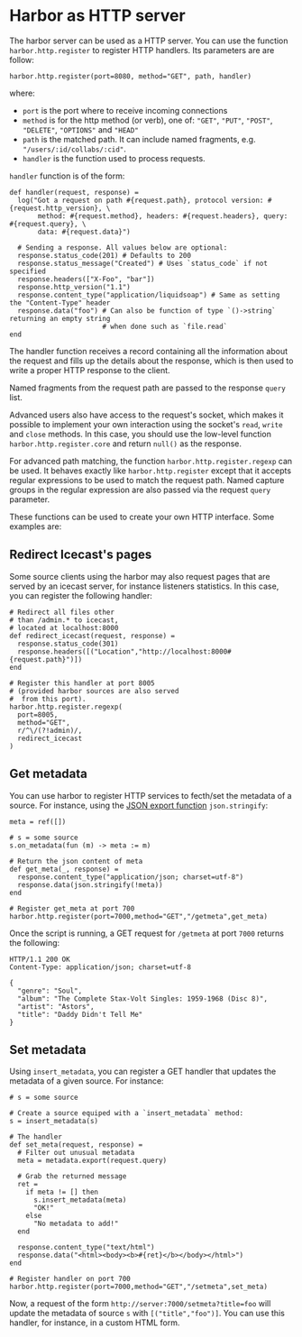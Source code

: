 Harbor as HTTP server
=====================

The harbor server can be used as a HTTP server. You 
can use the function `harbor.http.register` to register
HTTP handlers. Its parameters are are follow:

```liquidsoap
harbor.http.register(port=8080, method="GET", path, handler)
```
where:

* `port` is the port where to receive incoming connections
* `method` is for the http method (or verb), one of: `"GET"`, `"PUT"`, `"POST"`, `"DELETE"`, `"OPTIONS"` and `"HEAD"`
* `path` is the matched path. It can include named fragments, e.g. `"/users/:id/collabs/:cid"`.
* `handler` is the function used to process requests.

`handler` function is of the form:

```liquidsoap
def handler(request, response) =
  log("Got a request on path #{request.path}, protocol version: #{request.http_version}, \
       method: #{request.method}, headers: #{request.headers}, query: #{request.query}, \
       data: #{request.data}")

  # Sending a response. All values below are optional:
  response.status_code(201) # Defaults to 200
  response.status_message("Created") # Uses `status_code` if not specified
  response.headers(["X-Foo", "bar"])
  response.http_version("1.1")
  response.content_type("application/liquidsoap") # Same as setting the "Content-Type" header
  response.data("foo") # Can also be function of type `()->string` returning an empty string
                       # when done such as `file.read`
end
```

The handler function receives a record containing all the information about the request and fills
up the details about the response, which is then used to write a proper HTTP response to the client.

Named fragments from the request path are passed to the response `query` list.

Advanced users also have access to the request's socket, which makes it possible to implement your own interaction 
using the socket's `read`, `write` and `close` methods. In this case, you should use the low-level function
`harbor.http.register.core` and return `null()` as the response.

For advanced path matching, the function `harbor.http.register.regexp` can be used. It behaves exactly like `harbor.http.register`
except that it accepts regular expressions to be used to match the request path. Named capture groups in the regular
expression are also passed via the request `query` parameter.

These functions can be used to create your own HTTP interface. Some examples
are:

Redirect Icecast's pages
------------------------
Some source clients using the harbor may also request pages that
are served by an icecast server, for instance listeners statistics.
In this case, you can register the following handler:

```liquidsoap
# Redirect all files other
# than /admin.* to icecast,
# located at localhost:8000
def redirect_icecast(request, response) =
  response.status_code(301)
  response.headers([("Location","http://localhost:8000#{request.path}")])
end

# Register this handler at port 8005
# (provided harbor sources are also served
#  from this port).
harbor.http.register.regexp(
  port=8005,
  method="GET",
  r/^\/(?!admin)/,
  redirect_icecast
)
```

Get metadata
------------
You can use harbor to register HTTP services to 
fecth/set the metadata of a source. For instance, 
using the [JSON export function](json.html) `json.stringify`:

```liquidsoap
meta = ref([])

# s = some source
s.on_metadata(fun (m) -> meta := m)

# Return the json content of meta
def get_meta(_, response) =
  response.content_type("application/json; charset=utf-8")
  response.data(json.stringify(!meta))
end

# Register get_meta at port 700
harbor.http.register(port=7000,method="GET","/getmeta",get_meta)
```

Once the script is running, 
a GET request for `/getmeta` at port `7000`
returns the following:

```
HTTP/1.1 200 OK
Content-Type: application/json; charset=utf-8

{
  "genre": "Soul",
  "album": "The Complete Stax-Volt Singles: 1959-1968 (Disc 8)",
  "artist": "Astors",
  "title": "Daddy Didn't Tell Me"
}
```

Set metadata
------------
Using `insert_metadata`, you can register a GET handler that
updates the metadata of a given source. For instance:

```liquidsoap
# s = some source

# Create a source equiped with a `insert_metadata` method:
s = insert_metadata(s)

# The handler
def set_meta(request, response) =
  # Filter out unusual metadata
  meta = metadata.export(request.query)
  
  # Grab the returned message
  ret =
    if meta != [] then
      s.insert_metadata(meta)
      "OK!"
    else
      "No metadata to add!"
  end

  response.content_type("text/html")
  response.data("<html><body><b>#{ret}</b></body></html>")
end

# Register handler on port 700
harbor.http.register(port=7000,method="GET","/setmeta",set_meta)
```

Now, a request of the form `http://server:7000/setmeta?title=foo`
will update the metadata of source `s` with `[("title","foo")]`. You
can use this handler, for instance, in a custom HTML form.
